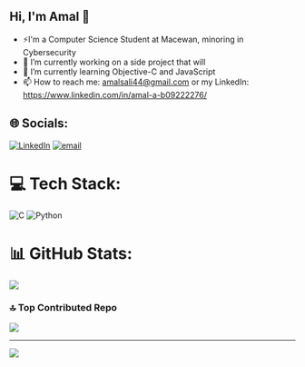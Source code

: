 ## Hi, I'm Amal 👋

<!--
**amalali44/amalali44** is a ✨ _special_ ✨ repository because its `README.md` (this file) appears on your GitHub profile.

Here are some ideas to get you started:
- ⚡I'm a Computer Science Student at Macewan, minoring in Cybersecurity<br/>
- 🔭 I’m currently working on a side project that will <br/>
- 🌱 I’m currently learning Objective-C and JavaScript<br/>
- 📫 How to reach me: amalsali44@gmail.com or my LinkedIn: https://www.linkedin.com/in/amal-a-b09222276/<br/>
-->
- ⚡I'm a Computer Science Student at Macewan, minoring in Cybersecurity<br/>
- 🔭 I’m currently working on a side project that will <br/>
- 🌱 I’m currently learning Objective-C and JavaScript<br/>
- 📫 How to reach me: amalsali44@gmail.com or my LinkedIn: https://www.linkedin.com/in/amal-a-b09222276/<br/>

## 🌐 Socials:
[![LinkedIn](https://img.shields.io/badge/LinkedIn-%230077B5.svg?logo=linkedin&logoColor=white)](https://linkedin.com/in/https://www.linkedin.com/in/amal-a-b09222276/) [![email](https://img.shields.io/badge/Email-D14836?logo=gmail&logoColor=white)](mailto:amalsali44@gmail.com) 

# 💻 Tech Stack:
![C](https://img.shields.io/badge/c-%2300599C.svg?style=for-the-badge&logo=c&logoColor=white) ![Python](https://img.shields.io/badge/python-3670A0?style=for-the-badge&logo=python&logoColor=ffdd54)
# 📊 GitHub Stats:
![](https://nirzak-streak-stats.vercel.app/?user=amalali44&theme=tokyonight&hide_border=true)<br/>


### 🔝 Top Contributed Repo
![](https://github-contributor-stats.vercel.app/api?username=amalali44&limit=5&theme=dark&combine_all_yearly_contributions=true)

---
[![](https://visitcount.itsvg.in/api?id=amalali44&icon=0&color=0)](https://visitcount.itsvg.in)

